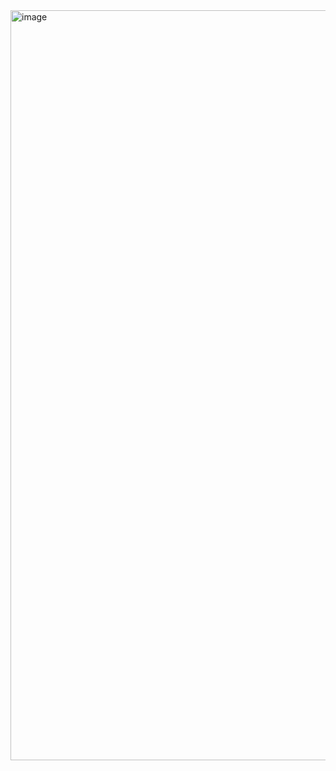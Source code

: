 <img width="540" height="1200" alt="image" src="https://github.com/user-attachments/assets/c5829af8-22fe-438a-b6fe-3e931492c362" />
